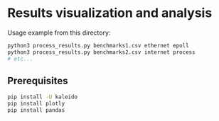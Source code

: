 # Results visualization and analysis

Usage example from this directory:

```bash
python3 process_results.py benchmarks1.csv ethernet epoll
python3 process_results.py benchmarks2.csv internet process
# etc...
```

## Prerequisites
```bash
pip install -U kaleido
pip install plotly
pip install pandas
```